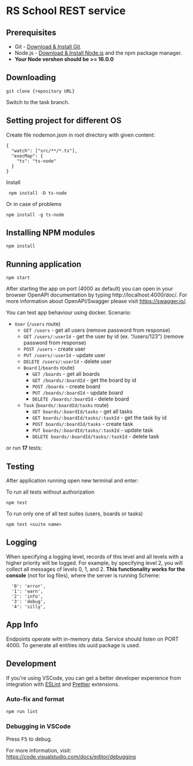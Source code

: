 # RS School REST service

## Prerequisites

- Git - [Download & Install Git](https://git-scm.com/downloads).
- Node.js - [Download & Install Node.js](https://nodejs.org/en/download/) and the npm package manager.
- **Your Node vershon should be >= 16.0.0**

## Downloading

```
git clone {repository URL}
```

Switch to the task branch.

## Setting project for different OS

Create file nodemon.json in root directory with given content:
```
{
  "watch": ["src/**/*.ts"],
  "execMap": {
    "ts": "ts-node"
  }
}
```
Install
```
 npm install -D ts-node 
```
Or in case of problems
```
npm install -g ts-node 
```

## Installing NPM modules

```
npm install
```

## Running application

```
npm start
```

After starting the app on port (4000 as default) you can open
in your browser OpenAPI documentation by typing http://localhost:4000/doc/.
For more information about OpenAPI/Swagger please visit https://swagger.io/.

You can test app behaviour using docker. 
Scenario:
 * `User` (`/users` route)
      * `GET /users` - get all users (remove password from response)
      * `GET /users/:userId` - get the user by id (ex. “/users/123”) (remove password from response)
      * `POST /users` - create user
      * `PUT /users/:userId` - update user
      * `DELETE /users/:userId` - delete user
    * `Board` (`/boards` route)
      * `GET /boards` - get all boards
      * `GET /boards/:boardId` - get the board by id
      * `POST /boards` - create board
      * `PUT /boards/:boardId` - update board
      * `DELETE /boards/:boardId` - delete board
    * `Task` (`boards/:boardId/tasks` route)
      * `GET boards/:boardId/tasks` - get all tasks
      * `GET boards/:boardId/tasks/:taskId` - get the task by id
      * `POST boards/:boardId/tasks` - create task
      * `PUT boards/:boardId/tasks/:taskId` - update task
      * `DELETE boards/:boardId/tasks/:taskId` - delete task
     
or run **17** tests:

## Testing

After application running open new terminal and enter:

To run all tests without authorization

```
npm test
```

To run only one of all test suites (users, boards or tasks)

```
npm test <suite name>
```
## Logging

When specifying a logging level, records of this level and all levels with a higher priority will be logged. For example, by specifying level 2, you will collect all messages of levels 0, 1, and 2. **This functionality works for the console** (not for log files),  where the server is running
Scheme:
```
  '0': 'error',
  '1': 'warn',
  '2': 'info',
  '3': 'debug',
  '4': 'silly',
```
## App Info

Endpoints operate  with in-memory data.
Service should listen on PORT 4000.
To generate all entities ids  uuid package is used.


## Development

If you're using VSCode, you can get a better developer experience from integration with [ESLint](https://marketplace.visualstudio.com/items?itemName=dbaeumer.vscode-eslint) and [Prettier](https://marketplace.visualstudio.com/items?itemName=esbenp.prettier-vscode) extensions.

### Auto-fix and format

```
npm run lint
```

### Debugging in VSCode

Press <kbd>F5</kbd> to debug.

For more information, visit: https://code.visualstudio.com/docs/editor/debugging
